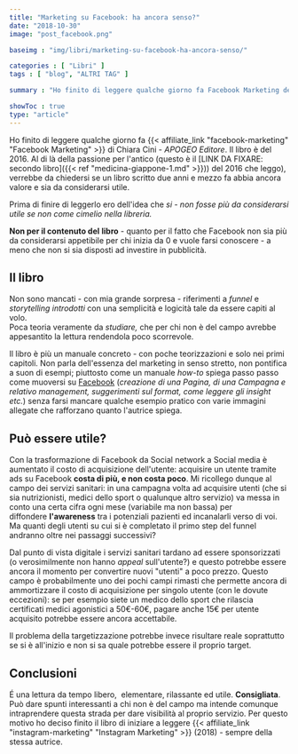 ```yaml
---
title: "Marketing su Facebook: ha ancora senso?"
date: "2018-10-30"
image: "post_facebook.png"

baseimg : "img/libri/marketing-su-facebook-ha-ancora-senso/"

categories : [ "Libri" ]
tags : [ "blog", "ALTRI TAG" ]

summary : "Ho finito di leggere qualche giorno fa Facebook Marketing del 2016. Al di là della passione per l'antico verrebbe da chiedersi: un libro scritto due anni e mezzo fa si può considerare ancora utile?"

showToc : true
type: "article"
---
```


Ho finito di leggere qualche giorno fa {{< affiliate_link "facebook-marketing" "Facebook Marketing" >}} di Chiara Cini - _APOGEO Editore_. Il libro è del 2016. 
Al di là della passione per l'antico (questo è il [LINK DA FIXARE: secondo libro]({{< ref "medicina-giappone-1.md" >}})) del 2016 che leggo), verrebbe da chiedersi se un libro scritto due anni e mezzo fa abbia ancora valore e sia da considerarsi utile.  
  
Prima di finire di leggerlo ero dell'idea che _si - non fosse più da considerarsi utile se non come cimelio nella libreria._

**Non per il contenuto del** **libro** - quanto per il fatto che Facebook non sia più da considerarsi appetibile per chi inizia da 0 e vuole farsi conoscere - a meno che non si sia disposti ad investire in pubblicità.

## Il libro

Non sono mancati - con mia grande sorpresa - riferimenti a _funnel_ e _storytelling_ _introdotti_ con una semplicità e logicità tale da essere capiti al volo.  
Poca teoria veramente da _studiare,_ che per chi non è del campo avrebbe appesantito la lettura rendendola poco scorrevole.

Il libro è più un manuale concreto - con poche teorizzazioni e solo nei primi capitoli. Non parla dell'essenza del marketing in senso stretto, non pontifica a suon di esempi; piuttosto come un manuale _how-to_ spiega passo passo come muoversi su [Facebook](https://www.facebook.com) (_creazione di una Pagina, di una Campagna e relativo management, suggerimenti sul format, come leggere gli insight etc._) senza farsi mancare qualche esempio pratico con varie immagini allegate che rafforzano quanto l'autrice spiega.

## Può essere utile?

Con la trasformazione di Facebook da Social network a Social media è aumentato il costo di acquisizione dell'utente: acquisire un utente tramite ads su Facebook **costa di più, e non costa poco**. Mi ricollego dunque al campo dei servizi sanitari: in una campagna volta ad acquisire utenti (che si sia nutrizionisti, medici dello sport o qualunque altro servizio) va messa in conto una certa cifra ogni mese (variabile ma non bassa) per diffondere **l'awareness** tra i potenziali pazienti ed incanalarli verso di voi. Ma quanti degli utenti su cui si è completato il primo step del funnel andranno oltre nei passaggi successivi?

Dal punto di vista digitale i servizi sanitari tardano ad essere sponsorizzati (o verosimilmente non hanno _appeal_ sull'utente?) e questo potrebbe essere ancora il momento per convertire nuovi "utenti" a poco prezzo. Questo campo è probabilmente uno dei pochi campi rimasti che permette ancora di ammortizzare il costo di acquisizione per singolo utente (con le dovute eccezioni): se per esempio siete un medico dello sport che rilascia certificati medici agonistici a 50€-60€, pagare anche 15€ per utente acquisito potrebbe essere ancora accettabile. 

Il problema della targetizzazione potrebbe invece risultare reale soprattutto se si è all'inizio e non si sa quale potrebbe essere il proprio target.

## Conclusioni

É una lettura da tempo libero,  elementare, rilassante ed utile. **Consigliata**. Può dare spunti interessanti a chi non è del campo ma intende comunque intraprendere questa strada per dare visibilità al proprio servizio. Per questo motivo ho deciso finito il libro di iniziare a leggere {{< affiliate_link "instagram-marketing" "Instagram Marketing" >}} (2018) - sempre della stessa autrice.
